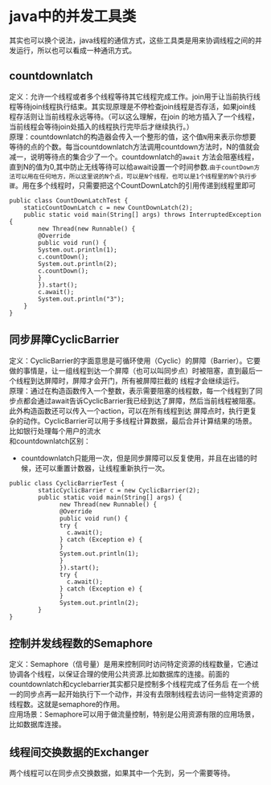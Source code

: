 # java中的并发工具类  
其实也可以换个说法，java线程的通信方式，这些工具类是用来协调线程之间的并发运行，所以也可以看成一种通讯方式。

## countdownlatch  
定义：允许一个线程或者多个线程等待其它线程完成工作。join用于让当前执行线程等待join线程执行结束。其实现原理是不停检查join线程是否存活，如果join线程存活则让当前线程永远等待。（可以这么理解，在join
的地方插入了一个线程，当前线程会等待join处插入的线程执行完毕后才继续执行。）  
原理：countdownlatch的构造器会传入一个整形的值，这个值`N`用来表示你想要等待的点的个数。每当countdownlatch方法调用countdown方法时，N的值就会减一，说明等待点的集合少了一个。countdownlatch的`await`
方法会阻塞线程，直到N的值为0,其中防止无线等待可以给await设置一个时间参数.`由于countDown方法可以用在任何地方，所以这里说的N个点，可以是N个线程，也可以是1个线程里的N个执行步骤`。用在多个线程时，只需要把这个CountDownLatch的引用传递到线程里即可
```
public class CountDownLatchTest {
    staticCountDownLatch c = new CountDownLatch(2);
    public static void main(String[] args) throws InterruptedException {
        new Thread(new Runnable() {
        @Override
        public void run() {
        System.out.println(1);
        c.countDown();
        System.out.println(2);
        c.countDown();
        }
        }).start();
        c.await();
        System.out.println("3");
    }
}
``` 

## 同步屏障CyclicBarrier
定义：CyclicBarrier的字面意思是可循环使用（Cyclic）的屏障（Barrier）。它要做的事情是，让一组线程到达一个屏障（也可以叫同步点）时被阻塞，直到最后一个线程到达屏障时，屏障才会开门，所有被屏障拦截的
线程才会继续运行。  
原理：通过在构造函数传入一个整数，表示需要阻塞的线程数，每一个线程到了同步点都会通过await告诉CyclicBarrier我已经到达了屏障，然后当前线程被阻塞。此外构造函数还可以传入一个action，可以在所有线程到达
屏障点时，执行更复杂的动作。CyclicBarrier可以用于多线程计算数据，最后合并计算结果的场景。比如银行处理每个用户的流水  
和countdownlatch区别：
- countdownlatch只能用一次，但是同步屏障可以反复使用，并且在出错的时候，还可以重置计数器，让线程重新执行一次。  
```
public class CyclicBarrierTest {
        staticCyclicBarrier c = new CyclicBarrier(2);
        public static void main(String[] args) {
              new Thread(new Runnable() {
              @Override
              public void run() {
              try {
                c.await();
              } catch (Exception e) {
              }
              System.out.println(1);
              }
              }).start();
              try {
                c.await();
              } catch (Exception e) {
              }
              System.out.println(2);
        }
}
```
## 控制并发线程数的Semaphore  
定义：Semaphore（信号量）是用来控制同时访问特定资源的线程数量，它通过协调各个线程，以保证合理的使用公共资源.比如数据库的连接。前面的countdownlatch和cyclebarrier其实都只是控制多个线程完成了任务后
在一个统一的同步点再一起开始执行下一个动作，并没有去限制线程去访问一些特定资源的线程数。这就是semaphore的作用。  
应用场景：Semaphore可以用于做流量控制，特别是公用资源有限的应用场景，比如数据库连接。

## 线程间交换数据的Exchanger
两个线程可以在同步点交换数据，如果其中一个先到，另一个需要等待。
